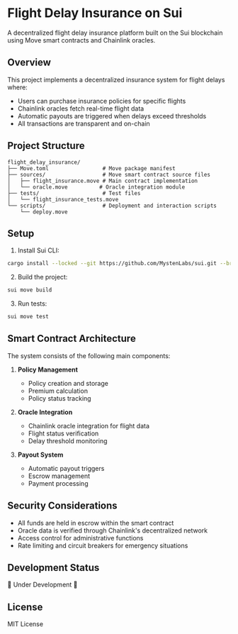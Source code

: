 # Flight Delay Insurance on Sui

A decentralized flight delay insurance platform built on the Sui blockchain using Move smart contracts and Chainlink oracles.

## Overview

This project implements a decentralized insurance system for flight delays where:
- Users can purchase insurance policies for specific flights
- Chainlink oracles fetch real-time flight data
- Automatic payouts are triggered when delays exceed thresholds
- All transactions are transparent and on-chain

## Project Structure

```
flight_delay_insurance/
├── Move.toml                 # Move package manifest
├── sources/                  # Move smart contract source files
│   ├── flight_insurance.move # Main contract implementation
│   └── oracle.move          # Oracle integration module
├── tests/                    # Test files
│   └── flight_insurance_tests.move
└── scripts/                  # Deployment and interaction scripts
    └── deploy.move
```

## Setup

1. Install Sui CLI:
```bash
cargo install --locked --git https://github.com/MystenLabs/sui.git --branch devnet sui
```

2. Build the project:
```bash
sui move build
```

3. Run tests:
```bash
sui move test
```

## Smart Contract Architecture

The system consists of the following main components:

1. **Policy Management**
   - Policy creation and storage
   - Premium calculation
   - Policy status tracking

2. **Oracle Integration**
   - Chainlink oracle integration for flight data
   - Flight status verification
   - Delay threshold monitoring

3. **Payout System**
   - Automatic payout triggers
   - Escrow management
   - Payment processing

## Security Considerations

- All funds are held in escrow within the smart contract
- Oracle data is verified through Chainlink's decentralized network
- Access control for administrative functions
- Rate limiting and circuit breakers for emergency situations

## Development Status

🚧 Under Development 🚧

## License

MIT License 